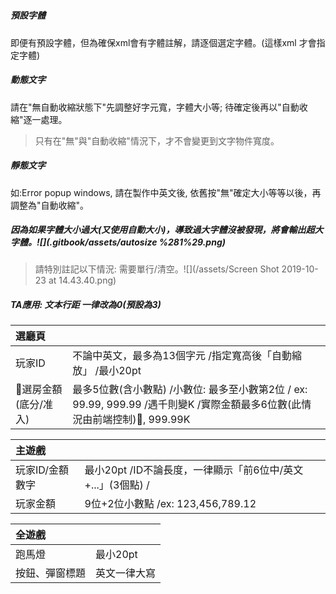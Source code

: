 # 

##### 預設字體

即便有預設字體，但為確保xml會有字體註解，請逐個選定字體。\(這樣xml 才會指定字體\)

##### 動態文字

請在"無自動收縮狀態下"先調整好字元寬，字體大小等; 待確定後再以"自動收縮"逐一處理。

> 只有在"無"與"自動收縮"情況下，才不會變更到文字物件寬度。

##### 靜態文字

如:Error popup windows, 請在製作中英文後, 依舊按"無"確定大小等等以後，再調整為"自動收縮"。

##### 因為如果字體大小過大\(又使用自動大小\)，導致過大字體沒被發現，將會輸出超大字體。![](.gitbook/assets/autosize %281%29.png)

> 請特別註記以下情況: 需要單行/清空。![](/assets/Screen Shot 2019-10-23 at 14.43.40.png)



##### TA應用: 文本行距 一律改為0\(預設為3\)

| 選廳頁 |  |
| :--- | :--- |
| 玩家ID | 不論中英文，最多為13個字元 /指定寬高後「自動縮放」 /最小20pt |
| 選房金額\(底分/准入\) | 最多5位數\(含小數點\) /小數位: 最多至小數第2位 / ex: 99.99, 999.99 /遇千則變K /實際金額最多6位數\(此情況由前端控制\), 999.99K |

| 主遊戲 |  |
| :--- | :--- |
| 玩家ID/金額數字 | 最小20pt /ID不論長度，一律顯示「前6位中/英文+...」\(3個點\) / |
| 玩家金額 | 9位+2位小數點 /ex: 123,456,789.12 |

| 全遊戲 |  |
| :--- | :--- |
| 跑馬燈 | 最小20pt |
| 按鈕、彈窗標題 | 英文一律大寫 |



